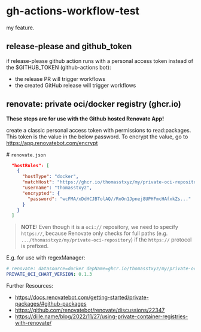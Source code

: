 # gh-actions-workflow-test

my feature.

## release-please and github_token

if release-please github action runs with a personal access token instead of the $GITHUB_TOKEN (github-actions bot):

- the release PR will trigger workflows
- the created GitHub release will trigger workflows

## renovate: private oci/docker registry (ghcr.io)

**These steps are for use with the Github hosted Renovate App!**

create a classic personal access token with permissions to read:packages.
This token is the value in the below password.
To encrypt the value, go to https://app.renovatebot.com/encrypt

\# `renovate.json`
```json
  "hostRules": [
    {
      "hostType": "docker",
      "matchHost": "https://ghcr.io/thomasstxyz/my/private-oci-repository",
      "username": "thomasstxyz",
      "encrypted": {
        "password": "wcFMA/xDdHCJBTolAQ//RoOn1Jpnej8UPHFmcHAfxkZs..."
      }
    }
  ]
```
> **NOTE:** Even though it is a `oci://` repository, we need to specify `https://`, because Renovate only checks for full paths (e.g. `.../thomasstxyz/my/private-oci-repository`) if the `https://` protocol is prefixed.

E.g. for use with regexManager:

```yaml
# renovate: datasource=docker depName=ghcr.io/thomasstxyz/my/private-oci-repository
PRIVATE_OCI_CHART_VERSION: 0.1.3
```

Further Resources:
- https://docs.renovatebot.com/getting-started/private-packages/#github-packages
- https://github.com/renovatebot/renovate/discussions/22347
- https://dille.name/blog/2022/11/27/using-private-container-registries-with-renovate/
